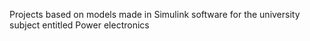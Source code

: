 Projects based on models made in Simulink software for the university subject entitled Power electronics
